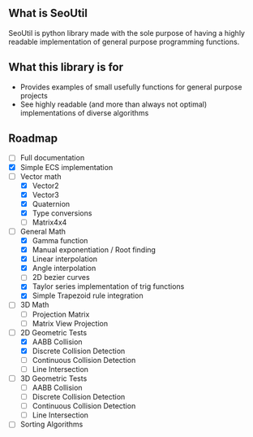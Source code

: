 ## What is SeoUtil
SeoUtil is python library made with the sole purpose of having a highly readable implementation of general purpose programming functions.

## What this library is for

- Provides examples of small usefully functions for general purpose projects
- See highly readable (and more than always not optimal) implementations of diverse algorithms

## Roadmap

- [ ] Full documentation
- [x] Simple ECS implementation
- [ ] Vector math
  - [x] Vector2
  - [x] Vector3
  - [x] Quaternion
  - [x] Type conversions
  - [ ] Matrix4x4
- [ ] General Math
  - [x] Gamma function
  - [x] Manual exponentiation / Root finding
  - [x] Linear interpolation
  - [x] Angle interpolation
  - [ ] 2D bezier curves
  - [x] Taylor series implementation of trig functions
  - [x] Simple Trapezoid rule integration
- [ ] 3D Math
  - [ ] Projection Matrix
  - [ ] Matrix View Projection
- [ ] 2D Geometric Tests
  - [x] AABB Collision
  - [x] Discrete Collision Detection
  - [ ] Continuous Collision Detection
  - [ ] Line Intersection
- [ ] 3D Geometric Tests
  - [ ] AABB Collision
  - [ ] Discrete Collision Detection
  - [ ] Continuous Collision Detection
  - [ ] Line Intersection
- [ ] Sorting Algorithms
